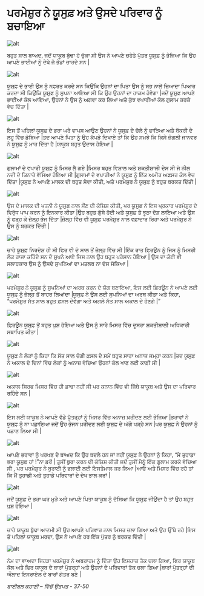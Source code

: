 # ਪਰਮੇਸ਼ੁਰ  ਨੇ ਯੂਸੁਫ਼  ਅਤੇ ਉਸਦੇ ਪਰਿਵਾਰ  ਨੂੰ ਬਚਾਇਆ

![alt](https://cdn.door43.org/obs/jpg/360px/obs-en-08-01.jpg)

ਬਹੁਤ ਸਾਲ ਬਾਅਦ, ਜਦੋਂ ਯਾਕੂਬ  ਬੁੱਢਾ ਹੋ ਚੁੱਕਾ ਸੀ ਉਸ ਨੇ ਆਪਣੇ ਚਹੇਤੇ ਪੁੱਤਰ ਯੂਸੁਫ਼ ਨੂੰ ਭੇਜਿਆ ਕਿ ਉਹ ਆਪਣੇ ਭਾਈਆਂ ਨੂੰ ਦੇਖੇ ਜੋ ਭੇਡਾਂ ਚਾਰਦੇ ਸਨ |

![alt](https://cdn.door43.org/obs/jpg/360px/obs-en-08-02.jpg)

ਯੂਸੁਫ਼ ਦੇ ਭਾਈ ਉਸ ਨੂੰ ਨਫ਼ਰਤ  ਕਰਦੇ ਸਨ  ਕਿਉਂਕਿ ਉਹਨਾਂ ਦਾ ਪਿਤਾ ਉਸ ਨੂੰ ਸਭ  ਨਾਲੋਂ ਜ਼ਿਆਦਾ  ਪਿਆਰ ਕਰਦਾ ਸੀ ਕਿਉਂਕਿ ਯੂਸੁਫ਼  ਨੂੰ ਸੁਪਨਾ ਆਇਆ ਸੀ ਕਿ ਉਹ ਉਹਨਾਂ   ਦਾ ਹਾਕਮ ਹੋਵੇਗਾ |ਜਦੋਂ ਯੂਸੁਫ਼  ਆਪਣੇ ਭਾਈਆਂ ਕੋਲ ਆਇਆ, ਉਹਨਾਂ ਨੇ ਉਸ ਨੂੰ  ਅਗਵਾ ਕਰ ਲਿਆ ਅਤੇ ਕੁੱਝ ਵਪਾਰੀਆਂ ਕੋਲ  ਗੁਲਾਮ ਕਰਕੇ ਵੇਚ ਦਿੱਤਾ |

![alt](https://cdn.door43.org/obs/jpg/360px/obs-en-08-03.jpg)

ਇਸ ਤੋਂ ਪਹਿਲਾਂ ਯੂਸੁਫ਼  ਦੇ ਭਰਾ ਘਰੇ ਵਾਪਸ ਆਉਣ ਉਹਨਾਂ ਨੇ ਯੂਸੁਫ਼ ਦੇ ਚੋਲੇ ਨੂੰ ਫਾੜਿਆ ਅਤੇ ਬੱਕਰੀ ਦੇ ਲਹੂ  ਵਿੱਚ ਡੋਬਿਆ |ਤਦ  ਆਪਣੇ ਪਿਤਾ ਨੂੰ ਉਹ ਕੱਪੜੇ ਦਿਖਾਏ ਤਾਂ ਕਿ ਉਹ ਸਮਝੇ ਕਿ ਕਿਸੇ ਜ਼ੰਗਲੀ ਜਾਨਵਰ ਨੇ ਯੂਸੁਫ਼  ਨੂੰ ਮਾਰ ਦਿੱਤਾ ਹੈ |ਯਾਕੂਬ  ਬਹੁਤ ਉਦਾਸ ਹੋਇਆ |

![alt](https://cdn.door43.org/obs/jpg/360px/obs-en-08-04.jpg)

ਗੁਲਾਮਾਂ  ਦੇ ਵਪਾਰੀ ਯੂਸੁਫ਼  ਨੂੰ ਮਿਸਰ ਲੈ ਗਏ |ਮਿਸਰ ਬਹੁਤ ਵਿਸ਼ਾਲ ਅਤੇ ਸ਼ਕਤੀਸ਼ਾਲੀ ਦੇਸ ਸੀ ਜੋ ਨੀਲ ਨਦੀ ਦੇ ਕਿਨਾਰੇ ਵੱਸਿਆ ਹੋਇਆ ਸੀ |ਗੁਲਾਮਾਂ  ਦੇ ਵਪਾਰੀਆਂ ਨੇ ਯੂਸੁਫ਼  ਨੂੰ ਇੱਕ ਅਮੀਰ ਅਫ਼ਸਰ ਕੋਲ ਵੇਚ ਦਿੱਤਾ |ਯੂਸੁਫ਼  ਨੇ ਆਪਣੇ ਮਾਲਕ ਦੀ ਬਹੁਤ ਸੇਵਾ ਕੀਤੀ, ਅਤੇ ਪਰਮੇਸ਼ੁਰ  ਨੇ ਯੂਸੁਫ਼  ਨੂੰ ਬਹੁਤ ਬਰਕਤ ਦਿੱਤੀ |

![alt](https://cdn.door43.org/obs/jpg/360px/obs-en-08-05.jpg)

ਉਸ ਦੇ ਮਾਲਕ ਦੀ ਪਤਨੀ ਨੇ ਯੂਸੁਫ਼  ਨਾਲ ਸੌਂਣ  ਦੀ ਕੋਸ਼ਿਸ਼ ਕੀਤੀ, ਪਰ ਯੂਸੁਫ਼  ਨੇ ਇਸ ਪ੍ਰਕਾਰ ਪਰਮੇਸ਼ੁਰ ਦੇ ਵਿਰੁੱਧ ਪਾਪ ਕਰਨ ਨੂੰ ਇਨਕਾਰ ਕੀਤਾ |ਉਹ ਬਹੁਤ ਗੁੱਸੇ ਹੋਈ ਅਤੇ ਯੂਸੁਫ਼  ਤੇ ਝੂਠਾ ਦੋਸ਼ ਲਾਇਆ ਅਤੇ ਉਸ ਨੂੰ ਫੜ੍ਹ ਕੇ ਜ਼ੇਲ੍ਹ  ਭੇਜ ਦਿੱਤਾ |ਜ਼ੇਲ੍ਹ  ਵਿੱਚ ਵੀ ਯੂਸੁਫ਼  ਪਰਮੇਸ਼ੁਰ ਨਾਲ ਵਫ਼ਾਦਾਰ ਰਿਹਾ ਅਤੇ ਪਰਮੇਸ਼ੁਰ  ਨੇ ਉਸ ਨੂੰ ਬਰਕਤ ਦਿੱਤੀ |

![alt](https://cdn.door43.org/obs/jpg/360px/obs-en-08-06.jpg)

ਚਾਹੇ ਯੂਸੁਫ਼  ਨਿਰਦੋਸ਼ ਹੀ ਸੀ  ਫਿਰ ਵੀ ਦੋ ਸਾਲ ਤੋਂ ਜ਼ੇਲ੍ਹ  ਵਿੱਚ ਸੀ |ਇੱਕ  ਰਾਤ ਫ਼ਿਰਊਨ ਨੂੰ ਜਿਸ ਨੂੰ ਮਿਸਰੀ ਲੋਕ ਰਾਜਾ ਕਹਿੰਦੇ ਸਨ ਦੋ ਸੁਪਨੇ ਆਏ ਜਿਸ ਨਾਲ ਉਹ ਬਹੁਤ ਪਰੇਸ਼ਾਨ ਹੋਇਆ | ਉਸ ਦਾ ਕੋਈ ਵੀ ਸਲਾਹਕਾਰ ਉਸ ਨੂੰ ਉਸਦੇ ਸੁਪਨਿਆਂ ਦਾ ਮਤਲਬ ਨਾ ਦੱਸ ਸੱਕਿਆ |

![alt](https://cdn.door43.org/obs/jpg/360px/obs-en-08-07.jpg)

ਪਰਮੇਸ਼ੁਰ  ਨੇ ਯੂਸੁਫ਼  ਨੂੰ ਸੁਪਨਿਆਂ ਦਾ  ਅਰਥ ਕਰਨ ਦੇ ਯੋਗ ਬਣਾਇਆ, ਇਸ ਲਈ ਫ਼ਿਰਊਨ  ਨੇ ਆਪਣੇ ਲਈ ਯੂਸੁਫ਼  ਨੂੰ ਜ਼ੇਲ੍ਹ  ਤੋਂ ਬਾਹਰ ਲਿਆਂਦਾ |ਯੂਸੁਫ਼  ਨੇ ਉਸ ਲਈ ਸੁਪਨਿਆਂ ਦਾ ਅਰਥ  ਕੀਤਾ ਅਤੇ ਕਿਹਾ, “ਪਰਮੇਸ਼ੁਰ  ਸੱਤ ਸਾਲ ਬਹੁਤ ਫ਼ਸਲ  ਦੇਵੇਗਾ ਅਤੇ ਅਗਲੇ ਸੱਤ ਸਾਲ ਅਕਾਲ ਦੇ ਹੋਣਗੇ |”

![alt](https://cdn.door43.org/obs/jpg/360px/obs-en-08-08.jpg)

ਫ਼ਿਰਊਨ  ਯੂਸੁਫ਼  ਤੋਂ ਬਹੁਤ ਖੁਸ਼ ਹੋਇਆ ਅਤੇ ਉਸ ਨੂੰ ਸਾਰੇ ਮਿਸਰ ਵਿੱਚ ਦੂਸਰਾ ਸ਼ਕਤੀਸ਼ਾਲੀ ਅਧਿਕਾਰੀ ਸਥਾਪਿਤ ਕੀਤਾ |

![alt](https://cdn.door43.org/obs/jpg/360px/obs-en-08-09.jpg)

ਯੂਸੁਫ਼  ਨੇ ਲੋਕਾਂ ਨੂੰ ਕਿਹਾ ਕਿ ਸੱਤ ਸਾਲ ਚੰਗੀ ਫ਼ਸਲ ਦੇ ਸਮੇਂ ਬਹੁਤ ਸਾਰਾ ਅਨਾਜ਼ ਜਮ੍ਹਾ ਕਰਨ |ਤਦ  ਯੂਸੁਫ਼  ਨੇ ਅਕਾਲ ਦੇ ਦਿਨਾਂ ਵਿੱਚ ਲੋਕਾਂ ਨੂੰ ਅਨਾਜ਼ ਵੇਚਿਆ ਉਹਨਾਂ ਕੋਲ ਖਾਣ ਲਈ ਕਾਫ਼ੀ  ਸੀ |

![alt](https://cdn.door43.org/obs/jpg/360px/obs-en-08-10.jpg)

ਅਕਾਲ ਸਿਰਫ ਮਿਸਰ ਵਿੱਚ ਹੀ ਡਾਢਾ ਨਹੀਂ ਸੀ ਪਰ ਕਨਾਨ ਵਿੱਚ ਵੀ ਜਿੱਥੇ  ਯਾਕੂਬ  ਅਤੇ ਉਸ ਦਾ ਪਰਿਵਾਰ  ਰਹਿੰਦੇ ਸਨ |

![alt](https://cdn.door43.org/obs/jpg/360px/obs-en-08-11.jpg)

ਇਸ ਲਈ ਯਾਕੂਬ  ਨੇ ਆਪਣੇ ਵੱਡੇ ਪੁੱਤਰ੍ਹਾਂ  ਨੂੰ ਮਿਸਰ ਵਿੱਚ ਅਨਾਜ਼ ਖ਼ਰੀਦਣ ਲਈ ਭੇਜਿਆ |ਭਰਾਵਾਂ ਨੇ ਯੂਸੁਫ਼  ਨੂੰ ਨਾ ਪਛਾਣਿਆ ਜਦੋਂ ਉਹ ਭੋਜਨ ਖ਼ਰੀਦਣ ਲਈ ਯੂਸੁਫ਼  ਦੇ ਅੱਗੇ ਖੜ੍ਹੇ ਸਨ |ਪਰ ਯੂਸੁਫ਼  ਨੇ ਉਹਨਾਂ ਨੂੰ ਪਛਾਣ ਲਿਆ ਸੀ |

![alt](https://cdn.door43.org/obs/jpg/360px/obs-en-08-12.jpg)

ਆਪਣੇ ਭਰਾਵਾਂ ਨੂੰ ਪਰਖਣ ਦੇ ਬਾਅਦ ਕਿ ਉਹ ਬਦਲੇ ਹਨ ਜਾਂ ਨਹੀਂ ਯੂਸੁਫ਼ ਨੇ ਉਹਨਾਂ ਨੂੰ ਕਿਹਾ, “ਮੈਂ ਤੁਹਾਡਾ ਭਰਾ ਯੂਸੁਫ਼  ਹਾਂ !”ਨਾ ਡਰੋਂ | ਤੁਸੀਂ ਬੁਰਾ ਕਰਨ ਦੀ ਕੋਸ਼ਿਸ਼ ਕੀਤੀ ਜਦੋਂ ਤੁਸੀਂ ਮੈਨੂੰ ਇੱਕ  ਗੁਲਾਮ ਕਰਕੇ ਵੇਚਿਆ ਸੀ , ਪਰ ਪਰਮੇਸ਼ੁਰ  ਨੇ ਬੁਰਾਈ ਨੂੰ ਭਲਾਈ ਲਈ ਇਸਤੇਮਾਲ ਕਰ ਲਿਆ |ਆਓ ਅਤੇ ਮਿਸਰ ਵਿੱਚ ਰਹੋ ਤਾਂ ਕਿ ਮੈਂ ਤੁਹਾਡੀ ਅਤੇ ਤੁਹਾਡੇ ਪਰਿਵਾਰਾਂ  ਦੇ ਦੇਖ ਭਾਲ ਕਰਾਂ |

![alt](https://cdn.door43.org/obs/jpg/360px/obs-en-08-13.jpg)

ਜਦੋਂ ਯੂਸੁਫ਼  ਦੇ ਭਰਾ ਘਰ ਮੁੜੇ ਅਤੇ ਆਪਣੇ ਪਿਤਾ ਯਾਕੂਬ ਨੂੰ ਦੱਸਿਆ ਕਿ ਯੂਸੁਫ਼  ਜੀਉਂਦਾ ਹੈ ਤਾਂ ਉਹ ਬਹੁਤ ਖੁਸ਼ ਹੋਇਆ |

![alt](https://cdn.door43.org/obs/jpg/360px/obs-en-08-14.jpg)

ਚਾਹੇ ਯਾਕੂਬ  ਬੁੱਢਾ ਆਦਮੀ ਸੀ ਉਹ ਆਪਣੇ ਪਰਿਵਾਰ  ਨਾਲ ਮਿਸਰ ਚਲਾ ਗਿਆ ਅਤੇ ਉਹ ਉੱਥੇ  ਰਹੇ |ਇਸ ਤੋਂ ਪਹਿਲਾਂ ਯਾਕੂਬ  ਮਰਦਾ, ਉਸ ਨੇ ਆਪਣੇ ਹਰ ਇੱਕ  ਪੁੱਤਰ ਨੂੰ ਬਰਕਤ ਦਿੱਤੀ |

![alt](https://cdn.door43.org/obs/jpg/360px/obs-en-08-15.jpg)

ਨੇਮ ਦਾ ਵਾਅਦਾ  ਜਿਹੜਾ ਪਰਮੇਸ਼ੁਰ  ਨੇ ਅਬਰਾਹਮ ਨੂੰ ਦਿੱਤਾ ਉਹ ਇਸਹਾਕ ਤੱਕ ਚਲਾ ਗਿਆ, ਫਿਰ ਯਾਕੂਬ  ਕੋਲ ਅਤੇ ਫਿਰ ਯਾਕੂਬ  ਦੇ ਬਾਰਾਂ ਪੁੱਤਰ੍ਹਾਂ  ਅਤੇ ਉਹਨਾਂ ਦੇ ਪਰਿਵਾਰਾਂ  ਤੱਕ ਚਲਾ ਗਿਆ |ਬਾਰਾਂ ਪੁੱਤਰ੍ਹਾਂ  ਦੀ ਔਲਾਦ ਇਸਰਾਏਲ ਦੇ ਬਾਰਾਂ ਗੋਤਰ ਬਣੇ |

_ਬਾਈਬਲ ਕਹਾਣੀ – ਵਿੱਚੋਂ   ਉਤਪਤ -  37-50_